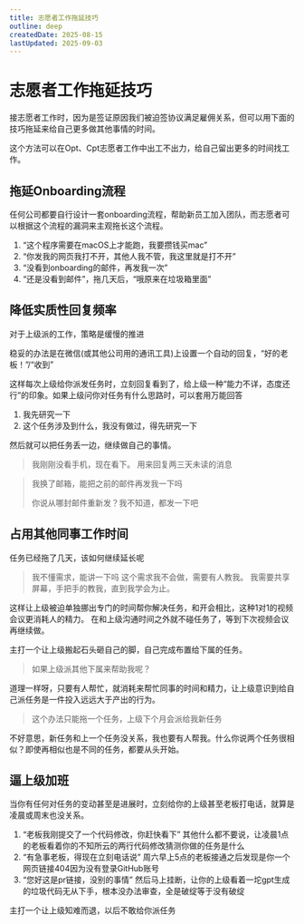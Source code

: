 ```yaml
---
title: 志愿者工作拖延技巧
outline: deep
createdDate: 2025-08-15
lastUpdated: 2025-09-03
---
```

# 志愿者工作拖延技巧

接志愿者工作时，因为是签证原因我们被迫签协议满足雇佣关系，但可以用下面的技巧拖延来给自己更多做其他事情的时间。

这个方法可以在Opt、Cpt志愿者工作中出工不出力，给自己留出更多的时间找工作。

## 拖延Onboarding流程

任何公司都要自行设计一套onboarding流程，帮助新员工加入团队，而志愿者可以根据这个流程的漏洞来主观拖长这个流程。

1. “这个程序需要在macOS上才能跑，我要攒钱买mac”
2. “你发我的网页我打不开，其他人我不管，我这里就是打不开”
3. “没看到onboarding的邮件，再发我一次”
4. “还是没看到邮件”，拖几天后，“哦原来在垃圾箱里面”


## 降低实质性回复频率

对于上级派的工作，策略是缓慢的推进

稳妥的办法是在微信(或其他公司用的通讯工具)上设置一个自动的回复，“好的老板！”/“收到”

这样每次上级给你派发任务时，立刻回复看到了，给上级一种“能力不详，态度还行”的印象。如果上级问你对任务有什么思路时，可以套用万能回答
1. 我先研究一下
2. 这个任务涉及到什么，我没有做过，得先研究一下

然后就可以把任务丢一边，继续做自己的事情。

> 我刚刚没看手机，现在看下。
用来回复两三天未读的消息

> 我换了邮箱，能把之前的邮件再发我一下吗
>
> 你说从哪封邮件重新发？我不知道，都发一下吧

## 占用其他同事工作时间

任务已经拖了几天，该如何继续延长呢

> 我不懂需求，能讲一下吗
> 这个需求我不会做，需要有人教我。
> 我需要共享屏幕，手把手的教我，直到我学会为止。

这样让上级被迫单独挪出专门的时间帮你解决任务，和开会相比，这种1对1的视频会议更消耗人的精力。
在和上级沟通时间之外就不碰任务了，等到下次视频会议再继续做。

主打一个让上级搬起石头砸自己的脚，自己完成布置给下属的任务。

> 如果上级派其他下属来帮助我呢？

道理一样呀，只要有人帮忙，就消耗来帮忙同事的时间和精力，让上级意识到给自己派任务是一件投入远远大于产出的行为。

> 这个办法只能拖一个任务，上级下个月会派给我新任务

不好意思，新任务和上一个任务没关系，我也要有人帮我。什么你说两个任务很相似？即使再相似也是不同的任务，都要从头开始。

## 逼上级加班

当你有任何对任务的变动甚至是进展时，立刻给你的上级甚至老板打电话，就算是凌晨或周末也没关系。

1. “老板我刚提交了一个代码修改，你赶快看下” 其他什么都不要说，让凌晨1点的老板看着你的不知所云的两行代码修改猜测你做的任务是什么
2. “有急事老板，得现在立刻电话说” 周六早上5点的老板接通之后发现是你一个网页链接404因为没有登录GitHub账号
3. “您好这是pr链接，没别的事情” 然后马上挂断，让你的上级看着一坨gpt生成的垃圾代码无从下手，根本没办法审查，全是破绽等于没有破绽

主打一个让上级知难而退，以后不敢给你派任务

